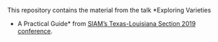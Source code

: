 This repository contains the material from the talk *Exploring Varieties
- A Practical Guide* from [SIAM’s Texas-Louisiana Section 2019
conference](http://faculty.smu.edu/sxu/SIAMTXLA19/index.html).
